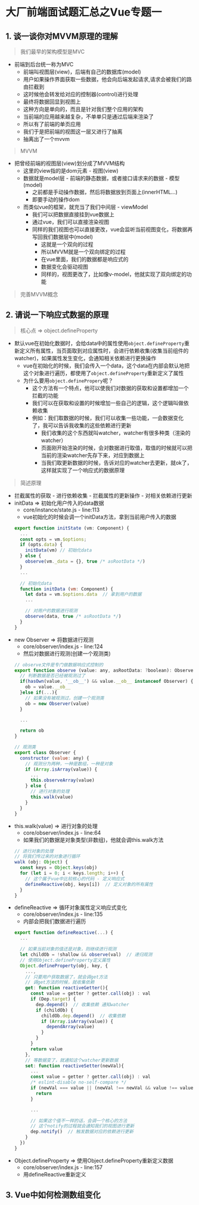 # 大厂前端面试题汇总之Vue专题一
<ClientOnly>
  <Valine></Valine>
</ClientOnly>

## 1. 谈一谈你对MVVM原理的理解
> 我们最早的架构模型是MVC
- 前端到后台统一称为MVC
  - 前端叫视图层(view)，后端有自己的数据库(model)
  - 用户如果操作界面获取一些数据，他会向后端发起请求,请求会被我们的路由拦截到
  - 这时候他会转发给对应的控制器(control)进行处理
  - 最终将数据回显到视图上
  - 这种方向是单向的，而且是针对我们整个应用的架构
  - 当前端的应用越来越复杂，不单单只是通过后端来渲染了
  - 所以有了前端的单页应用
  - 我们于是把前端的视图这一层又进行了抽离
  - 抽离出了一个mvvm

> MVVM
- 把曾经前端的视图层(view)划分成了MVVM结构
  - 这里的view指的是dom元素 - 视图(view)
  - 数据就是model层 - 前端的静态数据，或者接口请求来的数据 - 模型(model)
    - 之前都是手动操作数据，然后将数据放到页面上(innerHTML...)
    - 即要手动的操作dom
  - 而类似vue的框架，就充当了我们中间层 - viewModel
    - 我们可以把数据直接挂到vue数据上
    - 通过vue，我们可以直接渲染视图
    - 同样的我们视图也可以直接更改，vue会监听当前视图变化，将数据再写回我们数据层中(model)
      - 这就是一个双向的过程
      - 所以MVVM就是一个双向绑定的过程
      - 在vue里面，我们的数据都是响应式的
      - 数据变化会驱动视图
      - 同样的，视图更改了，比如像v-model，他就实现了双向绑定的功能

> 完善MVVM概念

## 2. 请说一下响应式数据的原理
> 核心点 => object.defineProperty
- 默认vue在初始化数据时，会给data中的属性使用`object.defineProperty`重新定义所有属性，当页面取到对应属性时，会进行依赖收集(收集当前组件的watcher)，如果属性发生变化，会通知相关依赖进行更换操作
  - vue在初始化的时候，我们会传入一个data，这个data在内部会默认地把这个对象进行遍历，都使用了`object.defineProperty`重新定义了属性
  - 为什么要用`object.definePropery`呢？
    - 这个方法有一个特点，他可以使我们对数据的获取和设置都增加一个拦截的功能
    - 我们可以在获取和设置的时候增加一些自己的逻辑，这个逻辑叫做依赖收集
    - 例如：我们取数据的时候，我们可以收集一些功能，一会数据变化了，我可以告诉我收集的这些依赖进行更新
      - 我们收集的这个东西就叫watcher，watcher有很多种类（渲染的watcher）
      - 页面刚开始渲染的时候，会对数据进行取值，取值的时候就可以把当前的渲染watcher先存下来，对应到数据上
      - 当我们取更新数据的时候，告诉对应的watcher去更新，就ok了，这样就实现了一个响应式的数据原理

> 简述原理
- 拦截属性的获取 - 进行依赖收集 - 拦截属性的更新操作 - 对相关依赖进行更新
- initData => 初始化用户传入的data数据
  - core/instance/state.js - line:113
  - vue初始化的时候会调一个initData方法，拿到当前用户传入的数据
  ```js
  export function initState (vm: Component) {
    ...
    const opts = vm.$options;
    if (opts.data) {
      initData(vm) // 初始化data
    } else {
      observe(vm._data = {}, true /* asRootData */)
    }
    ...

    // 初始化data
    function initData (vm: Component) {
      let data = vm.$options.data  // 拿到用户的数据
      ...

      // 对用户的数据进行观测
      observe(data, true /* asRootData */)
    }
  }
  ```
- new Observer => 将数据进行观测
  - core/observer/index.js - line:124
  - 然后对数据进行观测(创建一个观测类)
  ```js
  // observe文件是专门做数据响应式控制的
  export function observe (value: any, asRootData: ?boolean): Observer | void {
    // 判断数据是否已经被观测过了
    if(hasOwn(value, '__ob__') && value.__ob__ instanceof Observer) {
      ob = value.__ob__
    }else if(...){
      // 如果没有被观测过，创建一个观测类
      ob = new Observer(value)
    }

    ...

    return ob
  }

  // 观测类
  export class Observer {
    constructor (value: any) {
      // 观测分为两种，一种是数组，一种是对象
      if (Array.isArray(value)) {
        ...
        this.observeArray(value)
      } else {
        // 进行对象的处理
        this.walk(value)
      }
    }
  }
  ```
- this.walk(value) => 进行对象的处理
  - core/observer/index.js - line:64
  - 如果我们的数据是对象类型(非数组)，他就会调this.walk方法
  ```js
  // 进行对象的处理
  // 将我们传过来的对象进行循环
  walk (obj: Object) {
    const keys = Object.keys(obj)
    for (let i = 0; i < keys.length; i++) {
      // 这个属于vue中比较核心的代码 - 定义响应式
      defineReactive(obj, keys[i])  // 定义对象的所有属性
    }
  }
  ```
- defineReactive => 循环对象属性定义响应式变化
  - core/observer/index.js - line:135
  - 内部会把我们数据进行遍历
  ```js
  export function defineReactive(...) {
    ...

    // 如果当前对象的值还是对象，则继续进行观测
    let childOb = !shallow && observe(val)  // 递归观测
    // 使用Object.defineProperty定义属性
    Object.defineProperty(obj, key, {
      ...,
      // 只要用户获取数据了，就会调get方法
      // 调get方法的时候，就收集依赖
      get: function reactiveGetter(){
        const value = getter ? getter.call(obj) : val
        if (Dep.target) {
          dep.depend()  // 收集依赖 通知watcher
          if (childOb) {
            childOb.dep.depend()  // 收集依赖
            if (Array.isArray(value)) {
              dependArray(value)
            }
          }
        }
        return value
      },
      // 等数据变了，就通知这个watcher更新数据
      set: function reactiveSetter(newVal){
        ...
        const value = getter ? getter.call(obj) : val
        /* eslint-disable no-self-compare */
        if (newVal === value || (newVal !== newVal && value !== value)) {
          return
        }

        ... 

        // 如果这个值不一样的话，会调一个核心的方法
        // 这个notify的过程就会通知我们的视图进行更新
        dep.notify()  // 触发数据对应的依赖进行更新
      }
    })
  }
  ```
- Object.defineProperty => 使用Object.defineProperty重新定义数据
  - core/observer/index.js - line:157
  - 用defineReactive重新定义

## 3. Vue中如何检测数组变化
